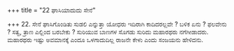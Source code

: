+++
title = "22 ಘಾಸಿಯಾದುದು ಸೇನೆ"

+++
22. ಸೇನೆ ಘಾಸಿಗೊಂಡಿತು ಸುಡಲಿ ಎನ್ನುತ್ತಾ ಯೋಧರು ಇದಿರಾಗಿ ಕಾದಿದರಲ್ಲವೇ ? ಬಳಿಕ ಏನು ? ಫಲವೇನು ? ಸತ್ವ, ತ್ರಾಣ ಎಲ್ಲಿಂದ ಬರಬೇಕು ? ಸುರಿಯುವ ಬಾಣಗಳ ಸೊಗಡು ಸುರಿದು ಮಹಾರಥರು ನಗೆಗೀಡಾದರು.  ಮಹಾರಥರು ಇಷ್ಟು ಅವಮಾನಕ್ಕೆ ಎಂದೂ ಒಳಗಾದುದಿಲ್ಲ ರಾಜನೇ ಕೇಳು ಎಂದು ಸಂಜಯನು ಹೇಳಿದನು.